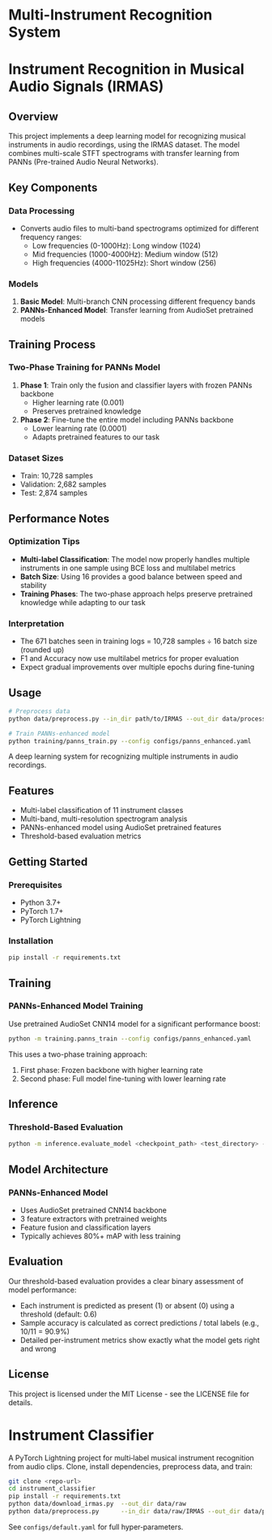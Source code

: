 # Multi-Instrument Recognition System
# Instrument Recognition in Musical Audio Signals (IRMAS)

## Overview
This project implements a deep learning model for recognizing musical instruments in audio recordings, using the IRMAS dataset. The model combines multi-scale STFT spectrograms with transfer learning from PANNs (Pre-trained Audio Neural Networks).

## Key Components

### Data Processing
- Converts audio files to multi-band spectrograms optimized for different frequency ranges:
  - Low frequencies (0-1000Hz): Long window (1024)
  - Mid frequencies (1000-4000Hz): Medium window (512)
  - High frequencies (4000-11025Hz): Short window (256)

### Models
1. **Basic Model**: Multi-branch CNN processing different frequency bands
2. **PANNs-Enhanced Model**: Transfer learning from AudioSet pretrained models

## Training Process

### Two-Phase Training for PANNs Model
1. **Phase 1**: Train only the fusion and classifier layers with frozen PANNs backbone
   - Higher learning rate (0.001)
   - Preserves pretrained knowledge
2. **Phase 2**: Fine-tune the entire model including PANNs backbone
   - Lower learning rate (0.0001)
   - Adapts pretrained features to our task

### Dataset Sizes
- Train: 10,728 samples
- Validation: 2,682 samples
- Test: 2,874 samples

## Performance Notes

### Optimization Tips
- **Multi-label Classification**: The model now properly handles multiple instruments in one sample using BCE loss and multilabel metrics
- **Batch Size**: Using 16 provides a good balance between speed and stability
- **Training Phases**: The two-phase approach helps preserve pretrained knowledge while adapting to our task

### Interpretation
- The 671 batches seen in training logs = 10,728 samples ÷ 16 batch size (rounded up)
- F1 and Accuracy now use multilabel metrics for proper evaluation
- Expect gradual improvements over multiple epochs during fine-tuning

## Usage
```bash
# Preprocess data
python data/preprocess.py --in_dir path/to/IRMAS --out_dir data/processed

# Train PANNs-enhanced model
python training/panns_train.py --config configs/panns_enhanced.yaml
```
A deep learning system for recognizing multiple instruments in audio recordings.

## Features

- Multi-label classification of 11 instrument classes
- Multi-band, multi-resolution spectrogram analysis
- PANNs-enhanced model using AudioSet pretrained features
- Threshold-based evaluation metrics

## Getting Started

### Prerequisites

- Python 3.7+
- PyTorch 1.7+
- PyTorch Lightning

### Installation

```bash
pip install -r requirements.txt
```

## Training

### PANNs-Enhanced Model Training

Use pretrained AudioSet CNN14 model for a significant performance boost:

```bash
python -m training.panns_train --config configs/panns_enhanced.yaml
```

This uses a two-phase training approach:
1. First phase: Frozen backbone with higher learning rate
2. Second phase: Full model fine-tuning with lower learning rate

## Inference

### Threshold-Based Evaluation

```bash
python -m inference.evaluate_model <checkpoint_path> <test_directory> --threshold 0.6
```

## Model Architecture

### PANNs-Enhanced Model

- Uses AudioSet pretrained CNN14 backbone
- 3 feature extractors with pretrained weights
- Feature fusion and classification layers
- Typically achieves 80%+ mAP with less training

## Evaluation

Our threshold-based evaluation provides a clear binary assessment of model performance:

- Each instrument is predicted as present (1) or absent (0) using a threshold (default: 0.6)
- Sample accuracy is calculated as correct predictions / total labels (e.g., 10/11 = 90.9%)
- Detailed per-instrument metrics show exactly what the model gets right and wrong

## License

This project is licensed under the MIT License - see the LICENSE file for details.
# Instrument Classifier

A PyTorch Lightning project for multi‑label musical instrument recognition from audio clips.
Clone, install dependencies, preprocess data, and train:

```bash
git clone <repo-url>
cd instrument_classifier
pip install -r requirements.txt
python data/download_irmas.py  --out_dir data/raw
python data/preprocess.py      --in_dir data/raw/IRMAS --out_dir data/processed

```

See `configs/default.yaml` for full hyper‑parameters.
